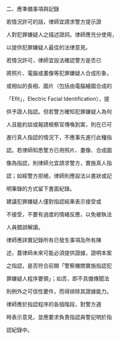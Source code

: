 二、應準備事項與記錄

若情況許可的話，律師宜請求警方提示證

人對犯罪嫌疑人之描述證詞。律師應充分使用，

以提供犯罪嫌疑人最佳的法律意見。

若情況許可，律師宜設法確認警方是否已

將照片、電腦或畫像等犯罪嫌疑人合成形象，

或相似的長相、圖片（包括由電腦繪圖合成的

「Efit」，Electric Facial Identification），提

供予證人指認。但若警方確知犯罪嫌疑人為何

人且能約談或報請檢察官傳喚到案，則在已可

進行真人指認的情況下，不應事先進行此種指

認。若律師知悉警方已用照片、畫像、合成圖

像為指認，則律師允宜請求警方，實施真人指

認；如經警方拒絕，律師則應設法以書狀或記

明筆錄的方式留下書面紀錄。

建議犯罪嫌疑人僅對指認結果表示接受或





不接受，不要有過度的情緒反應，以免被執法

人員錯誤解讀。

律師應詳實記錄所有已發生事項及所有陳

述，蓋律師未來可能必須提供證據，證明本案

之指認，是否符合前開「警察機關實施指認犯

罪嫌疑人程序要領」；如否，即不具備傳聞法

則例外之可信性要件，而得排除其證據能力。

律師應於指認程序的各個階段，對警方適

時表示意見，並應要求負責指認員警記明於指

認紀錄中。
